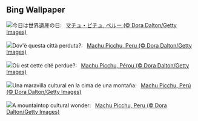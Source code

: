 ## Bing Wallpaper
![](https://www.bing.com/th?id=OHR.MPPUnesco_JA-JP8515266405_UHD.jpg&w=1000)今日は世界遺産の日:&nbsp;&ensp;[マチュ・ピチュ, ペルー (© Dora Dalton/Getty Images)](https://www.bing.com/th?id=OHR.MPPUnesco_JA-JP8515266405_UHD.jpg)
<br><br/>
![](https://www.bing.com/th?id=OHR.MPPUnesco_IT-IT3824162238_UHD.jpg&w=1000)Dov'è questa città perduta?:&nbsp;&ensp;[Machu Picchu, Peru (© Dora Dalton/Getty Images)](https://www.bing.com/th?id=OHR.MPPUnesco_IT-IT3824162238_UHD.jpg)
<br><br/>
![](https://www.bing.com/th?id=OHR.MPPUnesco_FR-FR1894243238_UHD.jpg&w=1000)Où est cette cité perdue?:&nbsp;&ensp;[Machu Picchu, Pérou (© Dora Dalton/Getty Images)](https://www.bing.com/th?id=OHR.MPPUnesco_FR-FR1894243238_UHD.jpg)
<br><br/>
![](https://www.bing.com/th?id=OHR.MPPUnesco_ES-ES4329692460_UHD.jpg&w=1000)Una maravilla cultural en la cima de una montaña:&nbsp;&ensp;[Machu Picchu, Perú (© Dora Dalton/Getty Images)](https://www.bing.com/th?id=OHR.MPPUnesco_ES-ES4329692460_UHD.jpg)
<br><br/>
![](https://www.bing.com/th?id=OHR.MPPUnesco_EN-GB6113286192_UHD.jpg&w=1000)A mountaintop cultural wonder:&nbsp;&ensp;[Machu Picchu, Peru (© Dora Dalton/Getty Images)](https://www.bing.com/th?id=OHR.MPPUnesco_EN-GB6113286192_UHD.jpg)
<br><br/>
